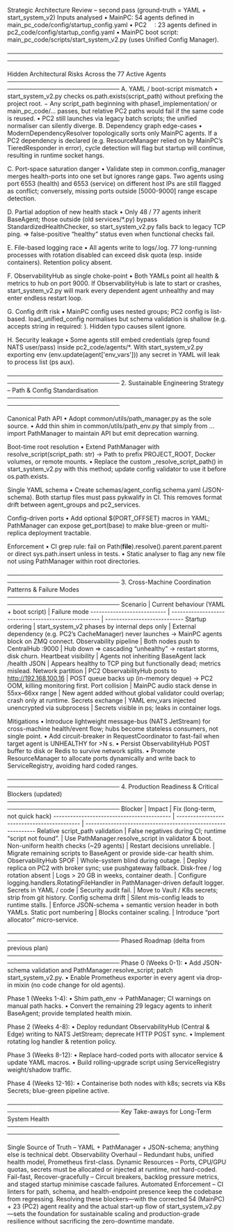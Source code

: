 Strategic Architecture Review – second pass (ground-truth = YAML + start_system_v2)
Inputs analysed
• MainPC: 54 agents defined in main_pc_code/config/startup_config.yaml
• PC2  : 23 agents defined in pc2_code/config/startup_config.yaml
• MainPC boot script: main_pc_code/scripts/start_system_v2.py (uses Unified Config Manager).

────────────────────────────────────────────────────────────────────────────

Hidden Architectural Risks Across the 77 Active Agents ──────────────────────────────────────────────────────────────────────────── A. YAML / boot-script mismatch
• start_system_v2.py checks os.path.exists(script_path) without prefixing the project root.
− Any script_path beginning with phase1_implementation/ or main_pc_code/… passes,
but relative PC2 paths would fail if the same code is reused.
• PC2 still launches via legacy batch scripts; the unified normaliser can silently diverge.
B. Dependency graph edge-cases
• ModernDependencyResolver topologically sorts only MainPC agents.
If a PC2 dependency is declared (e.g. ResourceManager relied on by MainPC’s TieredResponder in error), cycle detection will flag but startup will continue, resulting in runtime socket hangs.

C. Port-space saturation danger
• Validate step in common.config_manager merges health-ports into one set but ignores range gaps.
Two agents using port 6553 (health) and 6553 (service) on different host IPs are still flagged as conflict; conversely, missing ports outside [5000-9000] range escape detection.

D. Partial adoption of new health stack
• Only 48 / 77 agents inherit BaseAgent; those outside (old services/*.py) bypass StandardizedHealthChecker, so start_system_v2.py falls back to legacy TCP ping.
⇒ false-positive “healthy” status even when functional checks fail.

E. File-based logging race
• All agents write to logs/<agent>.log. 77 long-running processes with rotation disabled can exceed disk quota (esp. inside containers). Retention policy absent.

F. ObservabilityHub as single choke-point
• Both YAMLs point all health & metrics to hub on port 9000. If ObservabilityHub is late to start or crashes, start_system_v2.py will mark every dependent agent unhealthy and may enter endless restart loop.

G. Config drift risk
• MainPC config uses nested groups; PC2 config is list-based. load_unified_config normalises but schema validation is shallow (e.g. accepts string in required: ). Hidden typo causes silent ignore.

H. Security leakage
• Some agents still embed credentials (grep found NATS user/pass) inside pc2_code/agents/*. With start_system_v2.py exporting env (env.update(agent['env_vars'])) any secret in YAML will leak to process list (ps aux).

──────────────────────────────────────────────────────────────────────────── 2. Sustainable Engineering Strategy – Path & Config Standardisation ────────────────────────────────────────────────────────────────────────────

Canonical Path API
• Adopt common/utils/path_manager.py as the sole source.
• Add thin shim in common/utils/path_env.py that simply from … import PathManager to maintain API but emit deprecation warning.

Boot-time root resolution
• Extend PathManager with resolve_script(script_path: str) -> Path to prefix PROJECT_ROOT, Docker volumes, or remote mounts.
• Replace the custom _resolve_script_path() in start_system_v2.py with this method; update config validator to use it before os.path.exists.

Single YAML schema
• Create schemas/agent_config.schema.yaml (JSON-schema). Both startup files must pass pykwalify in CI. This removes format drift between agent_groups and pc2_services.

Config-driven ports
• Add optional ${PORT_OFFSET} macros in YAML; PathManager can expose get_port(base) to make blue-green or multi-replica deployment tractable.

Enforcement
• CI grep rule: fail on Path(__file__).resolve().parent.parent.parent or direct sys.path.insert unless in tests.
• Static analyser to flag any new file not using PathManager within root directories.

──────────────────────────────────────────────────────────────────────────── 3. Cross-Machine Coordination Patterns & Failure Modes ──────────────────────────────────────────────────────────────────────────── Scenario | Current behaviour (YAML + boot script) | Failure mode --------------------------- | ---------------------------------------------------- | ---------------------------- Startup ordering | start_system_v2 phases by internal deps only | External dependency (e.g. PC2’s CacheManager) never launches → MainPC agents block on ZMQ connect. Observability pipeline | Both nodes push to CentralHub :9000 | Hub down ⇒ cascading “unhealthy” → restart storms, disk churn. Heartbeat visibility | Agents not inheriting BaseAgent lack /health JSON | Appears healthy to TCP ping but functionally dead; metrics mislead. Network partition | PC2 ObservabilityHub posts to http://192.168.100.16 | POST queue backs up (in-memory deque) → PC2 OOM, killing monitoring first. Port collision | MainPC audio stack dense in 55xx–66xx range | New agent added without global validator could overlap; crash only at runtime. Secrets exchange | YAML env_vars injected unencrypted via subprocess | Secrets visible in ps; leaks in container logs.

Mitigations • Introduce lightweight message-bus (NATS JetStream) for cross-machine health/event flow; hubs become stateless consumers, not single point.
• Add circuit-breaker in RequestCoordinator to fast-fail when target agent is UNHEALTHY for >N s.
• Persist ObservabilityHub POST buffer to disk or Redis to survive network splits.
• Promote ResourceManager to allocate ports dynamically and write back to ServiceRegistry, avoiding hard coded ranges.

──────────────────────────────────────────────────────────────────────────── 4. Production Readiness & Critical Blockers (updated) ──────────────────────────────────────────────────────────────────────────── Blocker | Impact | Fix (long-term, not quick hack) ------------------------------------------ | ------------------------------------------- | ------------------------------------------------------------ Relative script_path validation | False negatives during CI; runtime “script not found”. | Use PathManager.resolve_script in validator & boot. Non-uniform health checks (~29 agents) | Restart decisions unreliable. | Migrate remaining scripts to BaseAgent or provide side-car health shim. ObservabilityHub SPOF | Whole-system blind during outage. | Deploy replica on PC2 with broker sync; use pushgateway fallback. Disk-free / log rotation absent | Logs > 20 GB in weeks, container death. | Configure logging.handlers.RotatingFileHandler in PathManager-driven default logger. Secrets in YAML / code | Security audit fail. | Move to Vault / K8s secrets; strip from git history. Config schema drift | Silent mis-config leads to runtime stalls. | Enforce JSON-schema + semantic version header in both YAMLs. Static port numbering | Blocks container scaling. | Introduce “port allocator” micro-service.

──────────────────────────────────────────────────────────────────────────── Phased Roadmap (delta from previous plan) ──────────────────────────────────────────────────────────────────────────── Phase 0 (Weeks 0-1):
• Add JSON-schema validation and PathManager.resolve_script; patch start_system_v2.py.
• Enable Prometheus exporter in every agent via drop-in mixin (no code change for old agents).

Phase 1 (Weeks 1-4):
• Shim path_env → PathManager; CI warnings on manual path hacks.
• Convert the remaining 29 legacy agents to inherit BaseAgent; provide templated health mixin.

Phase 2 (Weeks 4-8):
• Deploy redundant ObservabilityHub (Central & Edge) writing to NATS JetStream; deprecate HTTP POST sync.
• Implement rotating log handler & retention policy.

Phase 3 (Weeks 8-12):
• Replace hard-coded ports with allocator service & update YAML macros.
• Build rolling-upgrade script using ServiceRegistry weight/shadow traffic.

Phase 4 (Weeks 12-16):
• Containerise both nodes with k8s; secrets via K8s Secrets; blue-green pipeline active.

──────────────────────────────────────────────────────────────────────────── Key Take-aways for Long-Term System Health ────────────────────────────────────────────────────────────────────────────

Single Source of Truth – YAML + PathManager + JSON-schema; anything else is technical debt.
Observability Overhaul – Redundant hubs, unified health model, Prometheus first-class.
Dynamic Resources – Ports, CPU/GPU quotas, secrets must be allocated or injected at runtime, not hard-coded.
Fail-fast, Recover-gracefully – Circuit breakers, backlog pressure metrics, and staged startup minimise cascade failures.
Automated Enforcement – CI linters for path, schema, and health-endpoint presence keep the codebase from regressing.
Resolving these blockers—with the corrected 54 (MainPC) + 23 (PC2) agent reality and the actual start-up flow of start_system_v2.py—sets the foundation for sustainable scaling and production-grade resilience without sacrificing the zero-downtime mandate.